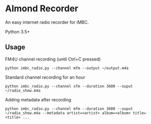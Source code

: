 Almond Recorder
===============

An easy internet radio recorder for iMBC.

Python 3.5+

Usage
------------
FM4U channel recording (until Ctrl+C pressed) 
```
python imbc_radio.py --channel mfm --output ~/output.m4a
```


Standard channel recording for an hour
```
python imbc_radio.py --channel sfm --duration 3600 --ouput ~/radio_show.m4a
```


Adding metadata after recording
```
python imbc_radio.py --channel mfm --duration 3600 --ouput ~/radio_show.m4a --metadata artist=<artist> album=<album> title=<title> ...
```
